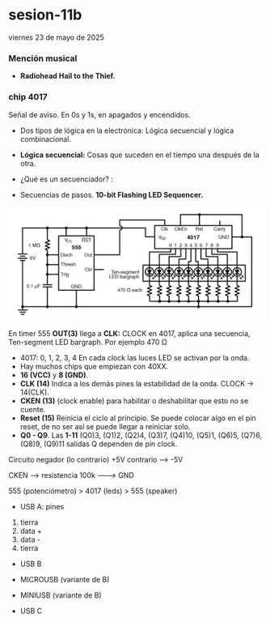 # sesion-11b
viernes 23 de mayo de 2025
### Mención musical
-  **Radiohead Hail to the Thief.**

###  chip 4017
Señal de aviso. En 0s y 1s, en apagados y encendidos.
-  Dos tipos de lógica en la electrónica: Lógica secuencial y lógica combinacional.

-  **Lógica secuencial:**  Cosas que suceden en el tiempo una después de la otra.
-  ¿Qué es un secuenciador?  : 
-  Secuencias de pasos.
**10-bit Flashing LED Sequencer.**
   
![secuenciador-led-4017](./archivos/led-sequencer-schematic-diagram.jpg)

En timer 555 **OUT(3)** llega a **CLK:** CLOCK en 4017, aplica una secuencia, Ten-segment LED bargraph. Por ejemplo 470 Ω
-  4017: 0, 1, 2, 3, 4 En cada clock las luces LED se activan por la onda.
-  Hay muchos chips que empiezan con 40XX.
-  **16 (VCC)** y **8 (GND)**.
-  **CLK (14)** Indica a los demás pines la estabilidad de la onda. CLOCK -> 14(CLK).
-  **CKEN (13)** (clock enable) para habilitar o deshabilitar que esto no se cuente.
-  **Reset (15)** Reinicia el ciclo al principio. Se puede colocar algo en el pin reset, de no ser así se puede llegar a reiniciar solo.
-  **Q0 - Q9**. Las **1-11** (Q0)3, (Q1)2, (Q2)4, (Q3)7, (Q4)10, (Q5)1, (Q6)5, (Q7)6, (Q8)9, (Q9)11 salidas Q dependen de pin clock.

Circuito negador (lo contrario) +5V contrario --> -5V

CKEN --> resistencia 100k ---> GND

555 (potenciómetro) > 4017 (leds) > 555 (speaker)

*  USB A: pines
1. tierra
2. data +
3. data -
4. tierra

* USB B
* MICROUSB (variante de B)
* MINIUSB (variante de B)

* USB C
